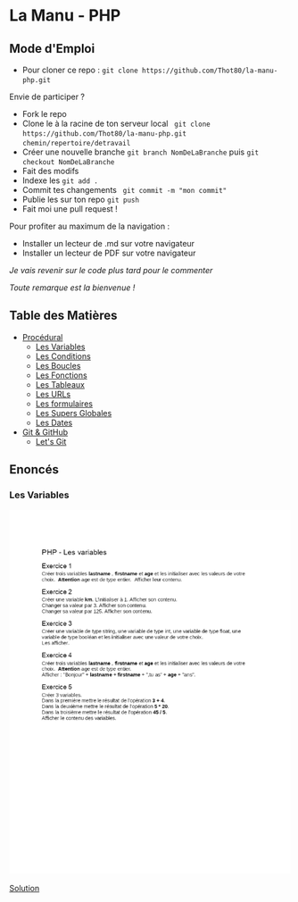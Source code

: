 # La Manu - PHP

## Mode d'Emploi

* Pour cloner ce repo : ``` git clone https://github.com/Thot80/la-manu-php.git ```

Envie de participer ?

* Fork le repo
* Clone le à la racine de ton serveur local ``` git clone https://github.com/Thot80/la-manu-php.git chemin/repertoire/detravail```
* Créer une nouvelle branche ``` git branch NomDeLaBranche ``` puis ```git checkout NomDeLaBranche ```
* Fait des modifs
* Indexe les ``` git add . ```
* Commit tes changements ``` git commit -m "mon commit"```
* Publie les sur ton repo ``` git push ```
* Fait moi une pull request !

Pour profiter au maximum de la navigation :

* Installer un lecteur de .md sur votre navigateur
* Installer un lecteur de PDF sur votre navigateur

*Je vais revenir sur le code plus tard pour le commenter*

*Toute remarque est la bienvenue !*

## Table des Matières

* [Procédural](#) 
    * [Les Variables](procedural/variables/variables.md) 
    * [Les Conditions](procedural/conditions/conditions.md)
    * [Les Boucles](procedural/boucles/boucles.md)
    * [Les Fonctions](procedural/fonctions/fonctions.md)
    * [Les Tableaux](procedural/tableaux/tableaux.md)
    * [Les URLs](procedural/url/url.md)
    * [Les formulaires](procedural/formulaires/formulaires.md)
    * [Les Supers Globales](procedural/superglobales/superglobales.md)
    * [Les Dates](procedural/dates/dates.png)
* [Git & GitHub](#)
    * [Let's Git](github/github.md)


## Enoncés

### Les Variables

![variables](img/variables.png)

[Solution](procedural/variables/variables.php)
